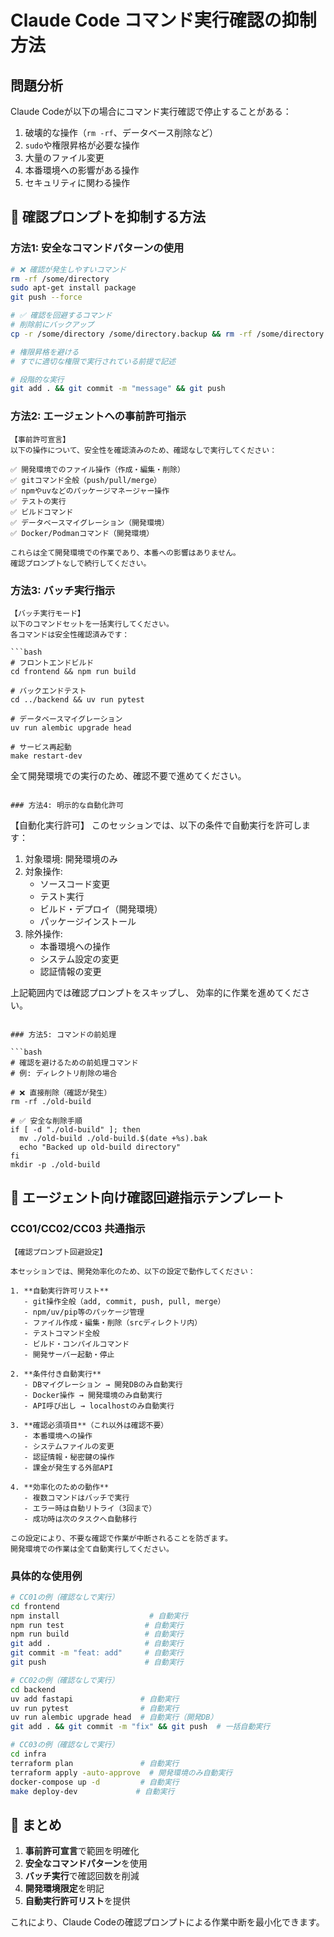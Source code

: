 # Claude Code コマンド実行確認の抑制方法

## 問題分析
Claude Codeが以下の場合にコマンド実行確認で停止することがある：
1. 破壊的な操作（`rm -rf`、データベース削除など）
2. `sudo`や権限昇格が必要な操作
3. 大量のファイル変更
4. 本番環境への影響がある操作
5. セキュリティに関わる操作

## 🎯 確認プロンプトを抑制する方法

### 方法1: 安全なコマンドパターンの使用

```bash
# ❌ 確認が発生しやすいコマンド
rm -rf /some/directory
sudo apt-get install package
git push --force

# ✅ 確認を回避するコマンド
# 削除前にバックアップ
cp -r /some/directory /some/directory.backup && rm -rf /some/directory

# 権限昇格を避ける
# すでに適切な権限で実行されている前提で記述

# 段階的な実行
git add . && git commit -m "message" && git push
```

### 方法2: エージェントへの事前許可指示

```
【事前許可宣言】
以下の操作について、安全性を確認済みのため、確認なしで実行してください：

✅ 開発環境でのファイル操作（作成・編集・削除）
✅ gitコマンド全般（push/pull/merge）
✅ npmやuvなどのパッケージマネージャー操作
✅ テストの実行
✅ ビルドコマンド
✅ データベースマイグレーション（開発環境）
✅ Docker/Podmanコマンド（開発環境）

これらは全て開発環境での作業であり、本番への影響はありません。
確認プロンプトなしで続行してください。
```

### 方法3: バッチ実行指示

```
【バッチ実行モード】
以下のコマンドセットを一括実行してください。
各コマンドは安全性確認済みです：

```bash
# フロントエンドビルド
cd frontend && npm run build

# バックエンドテスト
cd ../backend && uv run pytest

# データベースマイグレーション
uv run alembic upgrade head

# サービス再起動
make restart-dev
```

全て開発環境での実行のため、確認不要で進めてください。
```

### 方法4: 明示的な自動化許可

```
【自動化実行許可】
このセッションでは、以下の条件で自動実行を許可します：

1. 対象環境: 開発環境のみ
2. 対象操作: 
   - ソースコード変更
   - テスト実行
   - ビルド・デプロイ（開発環境）
   - パッケージインストール
3. 除外操作:
   - 本番環境への操作
   - システム設定の変更
   - 認証情報の変更

上記範囲内では確認プロンプトをスキップし、
効率的に作業を進めてください。
```

### 方法5: コマンドの前処理

```bash
# 確認を避けるための前処理コマンド
# 例: ディレクトリ削除の場合

# ❌ 直接削除（確認が発生）
rm -rf ./old-build

# ✅ 安全な削除手順
if [ -d "./old-build" ]; then
  mv ./old-build ./old-build.$(date +%s).bak
  echo "Backed up old-build directory"
fi
mkdir -p ./old-build
```

## 🚀 エージェント向け確認回避指示テンプレート

### CC01/CC02/CC03 共通指示

```
【確認プロンプト回避設定】

本セッションでは、開発効率化のため、以下の設定で動作してください：

1. **自動実行許可リスト**
   - git操作全般（add, commit, push, pull, merge）
   - npm/uv/pip等のパッケージ管理
   - ファイル作成・編集・削除（srcディレクトリ内）
   - テストコマンド全般
   - ビルド・コンパイルコマンド
   - 開発サーバー起動・停止

2. **条件付き自動実行**
   - DBマイグレーション → 開発DBのみ自動実行
   - Docker操作 → 開発環境のみ自動実行
   - API呼び出し → localhostのみ自動実行

3. **確認必須項目**（これ以外は確認不要）
   - 本番環境への操作
   - システムファイルの変更
   - 認証情報・秘密鍵の操作
   - 課金が発生する外部API

4. **効率化のための動作**
   - 複数コマンドはバッチで実行
   - エラー時は自動リトライ（3回まで）
   - 成功時は次のタスクへ自動移行

この設定により、不要な確認で作業が中断されることを防ぎます。
開発環境での作業は全て自動実行してください。
```

### 具体的な使用例

```bash
# CC01の例（確認なしで実行）
cd frontend
npm install                    # 自動実行
npm run test                  # 自動実行
npm run build                 # 自動実行
git add .                     # 自動実行
git commit -m "feat: add"     # 自動実行
git push                      # 自動実行

# CC02の例（確認なしで実行）
cd backend
uv add fastapi               # 自動実行
uv run pytest                # 自動実行
uv run alembic upgrade head  # 自動実行（開発DB）
git add . && git commit -m "fix" && git push  # 一括自動実行

# CC03の例（確認なしで実行）
cd infra
terraform plan               # 自動実行
terraform apply -auto-approve  # 開発環境のみ自動実行
docker-compose up -d         # 自動実行
make deploy-dev             # 自動実行
```

## 📝 まとめ

1. **事前許可宣言**で範囲を明確化
2. **安全なコマンドパターン**を使用
3. **バッチ実行**で確認回数を削減
4. **開発環境限定**を明記
5. **自動実行許可リスト**を提供

これにより、Claude Codeの確認プロンプトによる作業中断を最小化できます。